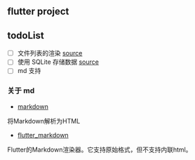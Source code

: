 ## flutter project



## todoList

- [ ] 文件列表的渲染 [source](https://flutter.cn/docs/cookbook/lists/long-lists)
- [ ] 使用 SQLite 存储数据 [source](https://flutter.cn/docs/cookbook/persistence/sqlite)
- [ ] md 支持

### 关于 md

- [markdown](https://pub.flutter-io.cn/packages/markdown)

将Markdown解析为HTML


- [flutter_markdown](https://pub.flutter-io.cn/packages/flutter_markdown)

Flutter的Markdown渲染器。它支持原始格式，但不支持内联html。

